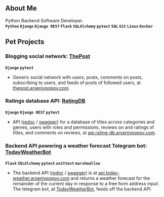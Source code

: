 ## About Me

Python Backend Software Developer.  
__`Python` `Django` `Django REST` `Flask` `SQLAlchemy` `pytest` `SQL` `Git` `Linux` `Docker`__  

## Pet Projects

### Blogging social network: [ThePost](https://github.com/Arseniy-Popov/ThePost)
__`Django` `pytest`__
- Generic social network with users, posts, comments on posts, subscribing to users, and feeds of posts of followed users, at [thepost.arseniypopov.com](http://thepost.arseniypopov.com/).

### Ratings database API: [RatingDB](https://github.com/Arseniy-Popov/RatingDB)  
__`Django` `Django REST` `pytest`__
- API ([redoc](http://api.rating-db.arseniypopov.com/docs/redoc.html) / [swagger](http://api.rating-db.arseniypopov.com/docs/swagger.html)) for a database of titles across categories and genres, users with roles and permissions, reviews on and ratings of titles, and comments on reviews, at [api.rating-db.arseniypopov.com](http://api.rating-db.arseniypopov.com/api/v1/).

### Backend API powering a weather forecast Telegram bot: [TodayWeatherBot](https://github.com/Arseniy-Popov/TodayWeatherBot)
__`Flask` `SQLAlchemy` `pytest` `unittest` `marshmallow`__
* The backend API ([redoc](http://api.today-weather.arseniypopov.com/docs/redoc.html) / [swagger](http://api.today-weather.arseniypopov.com/docs/swagger.html)) is at [api.today-weather.arseniypopov.com](http://api.today-weather.arseniypopov.com) and returns a weather forecast for the remainder of the current day in response to a free form address input. The telegram bot, at [TodayWeatherBot](https://t.me/AMP_TodayWeatherBot), feeds off the backend API.



